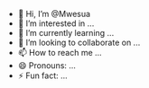 - 👋 Hi, I’m @Mwesua
- 👀 I’m interested in ...
- 🌱 I’m currently learning ...
- 💞️ I’m looking to collaborate on ...
- 📫 How to reach me ...
- 😄 Pronouns: ...
- ⚡ Fun fact: ...

<!---
Mwesua/Mwesua is a ✨ special ✨ repository because its `README.md` (this file) appears on your GitHub profile.
You can click the Preview link to take a look at your changes.
--->
